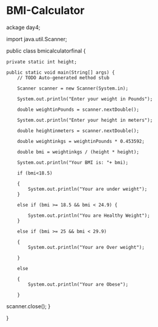 # BMI-Calculator

ackage day4;

import java.util.Scanner;

public class bmicalculatorfinal {

	private static int height;

	public static void main(String[] args) {
		// TODO Auto-generated method stub

		Scanner scanner = new Scanner(System.in);

		System.out.println("Enter your weight in Pounds");

		double weightinPounds = scanner.nextDouble();

		System.out.println("Enter your height in meters");

		double heightinmeters = scanner.nextDouble();

		double weightinkgs = weightinPounds * 0.453592;

		double bmi = weightinkgs / (height * height);

		System.out.println("Your BMI is: "+ bmi);

		if (bmi<18.5)

		{
			System.out.println("Your are under weight");
		}

		else if (bmi >= 18.5 && bmi < 24.9) {

			System.out.println("You are Healthy Weight");
		}

		else if (bmi >= 25 && bmi < 29.9)

		{
			System.out.println("Your are Over weight");

		}

		else

		{
			System.out.println("Your are Obese");

		}
scanner.close();
	}

}
